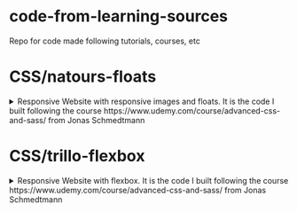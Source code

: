 # code-from-learning-sources
Repo for code made following tutorials, courses, etc

# CSS/natours-floats
<details>
  <summary>
    Responsive Website with responsive images and floats.
    It is the code I built following the course https://www.udemy.com/course/advanced-css-and-sass/ from Jonas Schmedtmann
  </summary> 
  
  Tecnologies:
  * SCSS
  * HTML
  * Node packages:<br/>
  --- autoprefixer<br/>
  --- concat<br/>
  --- live-server<br/>
  --- node-sass<br/>
  --- npm-run-all<br/>
  --- postcss<br/>
  --- postcss-cli

  ![](https://github.com/DonFer/code-from-learning-sources/blob/main/CSS/natours-floats/img/homepage.png) 
</details>  
  
# CSS/trillo-flexbox
<details>
  <summary>
    Responsive Website with flexbox.
    It is the code I built following the course https://www.udemy.com/course/advanced-css-and-sass/ from Jonas Schmedtmann
  </summary>
  
  - Tecnologies:<br/>
  -- SCSS<br/>
  -- HTML<br/>
  -- Node packages:<br/>
  --- autoprefixer<br/>
  --- live-server<br/>
  --- node-sass<br/>
  --- npm-run-all<br/>
  --- postcss<br/>
  --- postcss-cli

  ![](https://github.com/DonFer/code-from-learning-sources/blob/main/CSS/trillo-flexbox/img/Trillo-flexbox.png)
</details>



